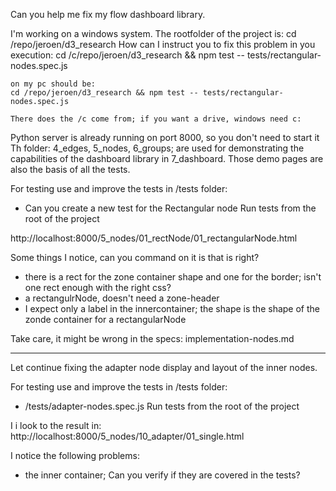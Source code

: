 Can you help me fix my flow dashboard library.

I'm working on a windows system. The rootfolder of the project is: cd /repo/jeroen/d3_research
    How can I instruct you to fix this problem in you execution:
    cd /c/repo/jeroen/d3_research && npm test -- tests/rectangular-nodes.spec.js 

    on my pc should be:
    cd /repo/jeroen/d3_research && npm test -- tests/rectangular-nodes.spec.js 

    There does the /c come from; if you want a drive, windows need c:

Python server is already running on port 8000, so you don't need to start it
Th folder: 4_edges, 5_nodes, 6_groups; are used for demonstrating the capabilities of the dashboard library in 7_dashboard. Those demo pages are also the basis of all the tests.

For testing use and improve the tests in /tests folder:
- Can you create a new test for the Rectangular node
Run tests from the root of the project

http://localhost:8000/5_nodes/01_rectNode/01_rectangularNode.html

Some things I notice, can you command on it is that is right?
- there is a rect for the zone container shape and one for the border; isn't one rect enough with the right css?
- a rectangulrNode, doesn't need a zone-header
- I expect only a label in the innercontainer; the shape is the shape of the zonde container for a rectangularNode

Take care, it might be wrong in the specs: implementation-nodes.md


----


Let continue fixing the adapter node display and layout of the inner nodes.

For testing use and improve the tests in /tests folder:
- /tests/adapter-nodes.spec.js
Run tests from the root of the project


I i look to the result in: http://localhost:8000/5_nodes/10_adapter/01_single.html

I notice the following problems:
- the inner container; 
Can you verify if they are covered in the tests?